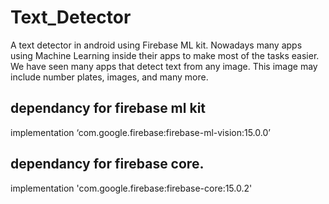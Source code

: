 # Text_Detector
A text detector in android using Firebase ML kit.
Nowadays many apps using Machine Learning inside their apps to make most of the tasks easier.
We have seen many apps that detect text from any image. This image may include number plates, images, and many more.
## dependancy for firebase ml kit  
implementation ‘com.google.firebase:firebase-ml-vision:15.0.0’
## dependancy for firebase core.
implementation 'com.google.firebase:firebase-core:15.0.2'
